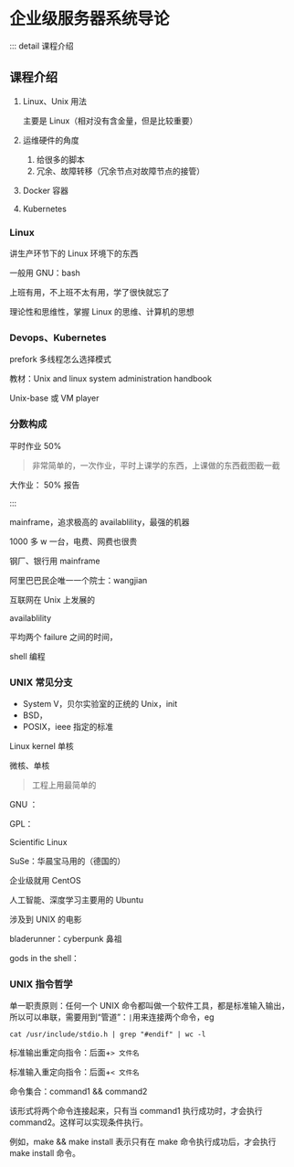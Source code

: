 # 企业级服务器系统导论

::: detail 课程介绍

## 课程介绍

1. Linux、Unix 用法

   主要是 Linux（相对没有含金量，但是比较重要）

2. 运维硬件的角度

   1. 给很多的脚本
   2. 冗余、故障转移（冗余节点对故障节点的接管）

3. Docker 容器

4. Kubernetes

### Linux

讲生产环节下的 Linux 环境下的东西

一般用 GNU：bash

上班有用，不上班不太有用，学了很快就忘了

理论性和思维性，掌握 Linux 的思维、计算机的思想

### Devops、Kubernetes

prefork 多线程怎么选择模式

教材：Unix and linux system administration handbook

Unix-base 或 VM player

### 分数构成

平时作业 50%

> 非常简单的，一次作业，平时上课学的东西，上课做的东西截图截一截

大作业： 50% 报告

:::

mainframe，追求极高的 availablility，最强的机器

1000 多 w 一台，电费、网费也很贵

钢厂、银行用 mainframe

阿里巴巴民企唯一一个院士：wangjian

互联网在 Unix 上发展的

availablility

平均两个 failure 之间的时间，

shell 编程

### UNIX 常见分支

- System V，贝尔实验室的正统的 Unix，init
- BSD，
- POSIX，ieee 指定的标准

Linux kernel 单核

微核、单核

> 工程上用最简单的

GNU ：

GPL：

Scientific Linux

SuSe：华晨宝马用的（德国的）

企业级就用 CentOS

人工智能、深度学习主要用的 Ubuntu

涉及到 UNIX 的电影

bladerunner：cyberpunk 鼻祖

gods in the shell：

### UNIX 指令哲学

单一职责原则：任何一个 UNIX 命令都叫做一个软件工具，都是标准输入输出，所以可以串联，需要用到“管道”：`|`用来连接两个命令，eg

```shell
cat /usr/include/stdio.h | grep "#endif" | wc -l
```

标准输出重定向指令：后面+`> 文件名`

标准输入重定向指令：后面+`< 文件名`

命令集合：command1 && command2

该形式将两个命令连接起来，只有当 command1 执行成功时，才会执行 command2。这样可以实现条件执行。

例如，make && make install 表示只有在 make 命令执行成功后，才会执行 make install 命令。
